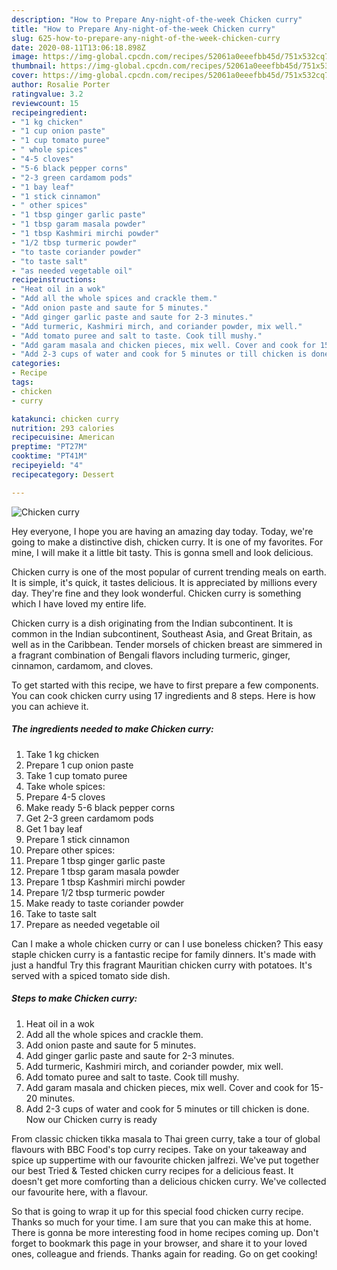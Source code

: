 ```yaml
---
description: "How to Prepare Any-night-of-the-week Chicken curry"
title: "How to Prepare Any-night-of-the-week Chicken curry"
slug: 625-how-to-prepare-any-night-of-the-week-chicken-curry
date: 2020-08-11T13:06:18.898Z
image: https://img-global.cpcdn.com/recipes/52061a0eeefbb45d/751x532cq70/chicken-curry-recipe-main-photo.jpg
thumbnail: https://img-global.cpcdn.com/recipes/52061a0eeefbb45d/751x532cq70/chicken-curry-recipe-main-photo.jpg
cover: https://img-global.cpcdn.com/recipes/52061a0eeefbb45d/751x532cq70/chicken-curry-recipe-main-photo.jpg
author: Rosalie Porter
ratingvalue: 3.2
reviewcount: 15
recipeingredient:
- "1 kg chicken"
- "1 cup onion paste"
- "1 cup tomato puree"
- " whole spices"
- "4-5 cloves"
- "5-6 black pepper corns"
- "2-3 green cardamom pods"
- "1 bay leaf"
- "1 stick cinnamon"
- " other spices"
- "1 tbsp ginger garlic paste"
- "1 tbsp garam masala powder"
- "1 tbsp Kashmiri mirchi powder"
- "1/2 tbsp turmeric powder"
- "to taste coriander powder"
- "to taste salt"
- "as needed vegetable oil"
recipeinstructions:
- "Heat oil in a wok"
- "Add all the whole spices and crackle them."
- "Add onion paste and saute for 5 minutes."
- "Add ginger garlic paste and saute for 2-3 minutes."
- "Add turmeric, Kashmiri mirch, and coriander powder, mix well."
- "Add tomato puree and salt to taste. Cook till mushy."
- "Add garam masala and chicken pieces, mix well. Cover and cook for 15-20 minutes."
- "Add 2-3 cups of water and cook for 5 minutes or till chicken is done. Now our Chicken curry is ready"
categories:
- Recipe
tags:
- chicken
- curry

katakunci: chicken curry 
nutrition: 293 calories
recipecuisine: American
preptime: "PT27M"
cooktime: "PT41M"
recipeyield: "4"
recipecategory: Dessert

---
```



![Chicken curry](https://img-global.cpcdn.com/recipes/52061a0eeefbb45d/751x532cq70/chicken-curry-recipe-main-photo.jpg)

Hey everyone, I hope you are having an amazing day today. Today, we're going to make a distinctive dish, chicken curry. It is one of my favorites. For mine, I will make it a little bit tasty. This is gonna smell and look delicious.

Chicken curry is one of the most popular of current trending meals on earth. It is simple, it's quick, it tastes delicious. It is appreciated by millions every day. They're fine and they look wonderful. Chicken curry is something which I have loved my entire life.

Chicken curry is a dish originating from the Indian subcontinent. It is common in the Indian subcontinent, Southeast Asia, and Great Britain, as well as in the Caribbean. Tender morsels of chicken breast are simmered in a fragrant combination of Bengali flavors including turmeric, ginger, cinnamon, cardamom, and cloves.


To get started with this recipe, we have to first prepare a few components. You can cook chicken curry using 17 ingredients and 8 steps. Here is how you can achieve it.

<!--inarticleads1-->

##### The ingredients needed to make Chicken curry:

1. Take 1 kg chicken
1. Prepare 1 cup onion paste
1. Take 1 cup tomato puree
1. Take  whole spices:
1. Prepare 4-5 cloves
1. Make ready 5-6 black pepper corns
1. Get 2-3 green cardamom pods
1. Get 1 bay leaf
1. Prepare 1 stick cinnamon
1. Prepare  other spices:
1. Prepare 1 tbsp ginger garlic paste
1. Prepare 1 tbsp garam masala powder
1. Prepare 1 tbsp Kashmiri mirchi powder
1. Prepare 1/2 tbsp turmeric powder
1. Make ready to taste coriander powder
1. Take to taste salt
1. Prepare as needed vegetable oil


Can I make a whole chicken curry or can I use boneless chicken? This easy staple chicken curry is a fantastic recipe for family dinners. It&#39;s made with just a handful Try this fragrant Mauritian chicken curry with potatoes. It&#39;s served with a spiced tomato side dish. 

<!--inarticleads2-->

##### Steps to make Chicken curry:

1. Heat oil in a wok
1. Add all the whole spices and crackle them.
1. Add onion paste and saute for 5 minutes.
1. Add ginger garlic paste and saute for 2-3 minutes.
1. Add turmeric, Kashmiri mirch, and coriander powder, mix well.
1. Add tomato puree and salt to taste. Cook till mushy.
1. Add garam masala and chicken pieces, mix well. Cover and cook for 15-20 minutes.
1. Add 2-3 cups of water and cook for 5 minutes or till chicken is done. Now our Chicken curry is ready


From classic chicken tikka masala to Thai green curry, take a tour of global flavours with BBC Food&#39;s top curry recipes. Take on your takeaway and spice up suppertime with our favourite chicken jalfrezi. We&#39;ve put together our best Tried &amp; Tested chicken curry recipes for a delicious feast. It doesn&#39;t get more comforting than a delicious chicken curry. We&#39;ve collected our favourite here, with a flavour. 

So that is going to wrap it up for this special food chicken curry recipe. Thanks so much for your time. I am sure that you can make this at home. There is gonna be more interesting food in home recipes coming up. Don't forget to bookmark this page in your browser, and share it to your loved ones, colleague and friends. Thanks again for reading. Go on get cooking!
